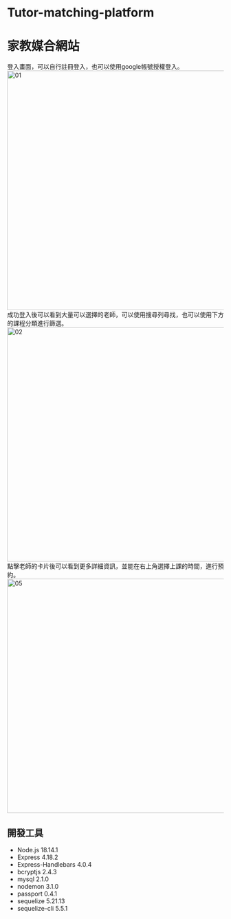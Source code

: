 # Tutor-matching-platform
# 家教媒合網站

登入畫面，可以自行註冊登入，也可以使用google帳號授權登入。
<img width="557" alt="01" src="https://github.com/LAI-Recycle/Tutor-matching-platform/assets/77723979/502756d4-6af9-40ec-8dff-a5f439f25f79">
成功登入後可以看到大量可以選擇的老師，可以使用搜尋列尋找，也可以使用下方的課程分類進行篩選。
<img width="545" alt="02" src="https://github.com/LAI-Recycle/Tutor-matching-platform/assets/77723979/cebf92cb-1467-44e5-a48b-287f3de39453">
點擊老師的卡片後可以看到更多詳細資訊，並能在右上角選擇上課的時間，進行預約。
<img width="545" alt="05" src="https://github.com/LAI-Recycle/Tutor-matching-platform/assets/77723979/66d7bd82-10b6-4eed-bdf0-dc185f495d45">


## 開發工具
- Node.js 18.14.1
- Express 4.18.2
- Express-Handlebars 4.0.4
- bcryptjs 2.4.3
- mysql 2.1.0
- nodemon 3.1.0
- passport 0.4.1
- sequelize 5.21.13
- sequelize-cli 5.5.1
